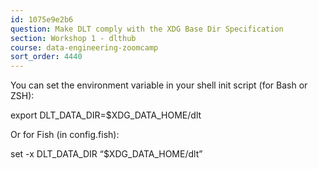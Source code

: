 ```yaml
---
id: 1075e9e2b6
question: Make DLT comply with the XDG Base Dir Specification
section: Workshop 1 - dlthub
course: data-engineering-zoomcamp
sort_order: 4440
---
```


You can set the environment variable in your shell init script (for Bash or ZSH):

export DLT_DATA_DIR=$XDG_DATA_HOME/dlt

Or for Fish (in config.fish):

set -x DLT_DATA_DIR “$XDG_DATA_HOME/dlt”

